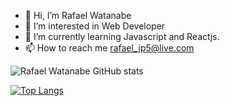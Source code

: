- 👋 Hi, I’m Rafael Watanabe
- 👀 I’m interested in Web Developer
- 🌱 I’m currently learning Javascript and Reactjs.
- 📫 How to reach me rafael_jp5@live.com

![Rafael Watanabe GitHub stats](https://github-readme-stats-alpha-ebon-83.vercel.app/api?username=RafaelWatanabe94&theme=blue-green&show_icons=true)

[![Top Langs](https://github-readme-stats-alpha-ebon-83.vercel.app/api/top-langs/?username=RafaelWatanabe94&langs_count=8&theme=blue-green)](https://github.com/RafaelWatanabe94/github-readme-stats)

<!---
RafaelWatanabe94/RafaelWatanabe94 is a ✨ special ✨ repository because its `README.md` (this file) appears on your GitHub profile.
You can click the Preview link to take a look at your changes.
--->
